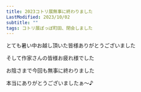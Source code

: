 ```yaml
---
title: 2023コトリ展無事に終わりました
LastModified: 2023/10/02
subtitle: ""
tags: コトリ展ぽっぽ町田、閉会しました
---
```

とても﻿暑い中お越し頂いた皆様ありがとうございました

そして作家さんの皆様お疲れ様でした

お陰さま﻿で今回も無事に終わりました

本当に﻿ありがとうございましたぁ～♪